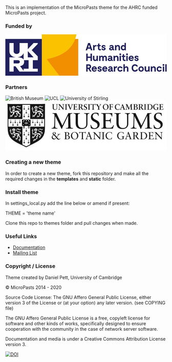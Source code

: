 This is an implementation of the MicroPasts theme for the AHRC funded MicroPasts
project.

### Funded by

![AHRC funded](/static/img/AHRC_new.jpg)

### Partners

![British Museum](http://finds.org.uk/images/logos/bm_logo.png)
![UCL](http://crowdsourced.micropasts.org/static/img/black.jpg)
![University of Stirling](/static/img/stirling.png)
![University of Cambridge](/static/img/ucm_logo_black_white.png)

### Creating a new theme

In order to create a new theme, fork this repository and make all the required
changes in the **templates** and **static** folder.

### Install theme

In settings_local.py add the line below or amend if present:

THEME = 'theme name'

Clone this repo to themes folder and pull changes when made.


### Useful Links

* [Documentation](http://docs.pybossa.com/)
* [Mailing List](http://lists.okfn.org/mailman/listinfo/open-science-dev)

### Copyright / License

Theme created by Daniel Pett, University of Cambridge

&copy; MicroPasts 2014 - 2020

Source Code License: The GNU Affero General Public License, either version 3 of the License
or (at your option) any later version. (see COPYING file)

The GNU Affero General Public License is a free, copyleft license for
software and other kinds of works, specifically designed to ensure
cooperation with the community in the case of network server software.

Documentation and media is under a Creative Commons Attribution License version
3.

[![DOI](https://zenodo.org/badge/19055/MicroPasts/MicroPasts-pybossa-theme.svg)](https://zenodo.org/badge/latestdoi/19055/MicroPasts/MicroPasts-pybossa-theme)
